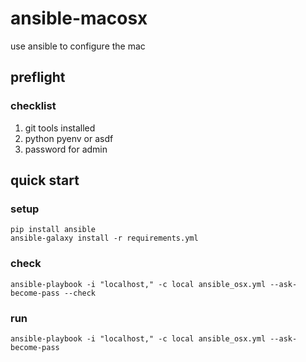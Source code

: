 # ansible-macosx

use ansible to configure the mac

## preflight

### checklist

1. git tools installed
1. python pyenv or asdf
1. password for admin

## quick start

### setup

```shell
pip install ansible
ansible-galaxy install -r requirements.yml
```

### check

```shell
ansible-playbook -i "localhost," -c local ansible_osx.yml --ask-become-pass --check
```

### run

```shell
ansible-playbook -i "localhost," -c local ansible_osx.yml --ask-become-pass
```

